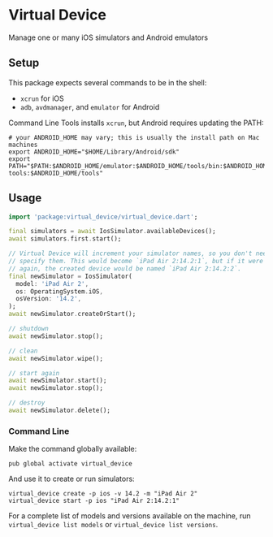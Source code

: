 # Virtual Device

Manage one or many iOS simulators and Android emulators

## Setup

This package expects several commands to be in the shell:
* `xcrun` for iOS
* `adb`, `avdmanager`, and `emulator` for Android

Command Line Tools installs `xcrun`, but Android requires updating the PATH:

```shell
# your ANDROID_HOME may vary; this is usually the install path on Mac machines
export ANDROID_HOME="$HOME/Library/Android/sdk"
export PATH="$PATH:$ANDROID_HOME/emulator:$ANDROID_HOME/tools/bin:$ANDROID_HOME/platform-tools:$ANDROID_HOME/tools"
```

## Usage

```dart
import 'package:virtual_device/virtual_device.dart';

final simulators = await IosSimulator.availableDevices();
await simulators.first.start();

// Virtual Device will increment your simulator names, so you don't need to
// specify them. This would become `iPad Air 2:14.2:1`, but if it were run
// again, the created device would be named `iPad Air 2:14.2:2`.
final newSimulator = IosSimulator(
  model: 'iPad Air 2',
  os: OperatingSystem.iOS,
  osVersion: '14.2',
);
await newSimulator.createOrStart();

// shutdown
await newSimulator.stop();

// clean
await newSimulator.wipe();

// start again
await newSimulator.start();
await newSimulator.stop();

// destroy
await newSimulator.delete();
```

### Command Line

Make the command globally available:

```shell
pub global activate virtual_device
```

And use it to create or run simulators:

```shell
virtual_device create -p ios -v 14.2 -m "iPad Air 2"
virtual_device start -p ios "iPad Air 2:14.2:1"
```

For a complete list of models and versions available on the machine, run `virtual_device list models` or `virtual_device list versions`.
